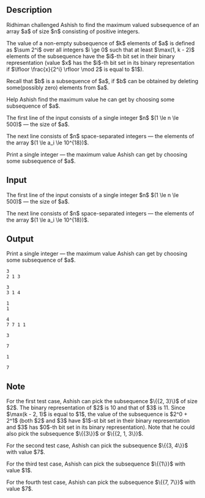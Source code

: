 ## Description

<div><p>Ridhiman challenged Ashish to find the maximum valued subsequence of an array $a$ of size $n$ consisting of positive integers. </p><p>The value of a non-empty subsequence of $k$ elements of $a$ is defined as $\sum 2^i$ over all integers $i \ge 0$ such that at least $\max(1, k - 2)$ elements of the subsequence have the $i$-th bit set in their binary representation (value $x$ has the $i$-th bit set in its binary representation if $\lfloor \frac{x}{2^i} \rfloor \mod 2$ is equal to $1$). </p><p>Recall that $b$ is a subsequence of $a$, if $b$ can be obtained by deleting some(possibly zero) elements from $a$.</p><p>Help Ashish find the maximum value he can get by choosing some subsequence of $a$.</p></div><div class="input-specification"><p>The first line of the input consists of a single integer $n$ $(1 \le n \le 500)$&nbsp;— the size of $a$.</p><p>The next line consists of $n$ space-separated integers&nbsp;— the elements of the array $(1 \le a_i \le 10^{18})$.</p></div><div class="output-specification"><p>Print a single integer&nbsp;— the maximum value Ashish can get by choosing some subsequence of $a$.</p></div>

## Input

<p>The first line of the input consists of a single integer $n$ $(1 \le n \le 500)$&nbsp;— the size of $a$.</p><p>The next line consists of $n$ space-separated integers&nbsp;— the elements of the array $(1 \le a_i \le 10^{18})$.</p>

## Output

<p>Print a single integer&nbsp;— the maximum value Ashish can get by choosing some subsequence of $a$.</p>





```input1
3
2 1 3
```




```input2
3
3 1 4
```




```input3
1
1
```




```input4
4
7 7 1 1
```




```output1
3
```




```output2
7
```




```output3
1
```




```output4
7
```



## Note

<p>For the first test case, Ashish can pick the subsequence $\{{2, 3}\}$ of size $2$. The binary representation of $2$ is <span class="tex-font-style-tt">10</span> and that of $3$ is <span class="tex-font-style-tt">11</span>. Since $\max(k - 2, 1)$ is equal to $1$, the value of the subsequence is $2^0 + 2^1$ (both $2$ and $3$ have $1$-st bit set in their binary representation and $3$ has $0$-th bit set in its binary representation). Note that he could also pick the subsequence $\{{3\}}$ or $\{{2, 1, 3\}}$.</p><p>For the second test case, Ashish can pick the subsequence $\{{3, 4\}}$ with value $7$.</p><p>For the third test case, Ashish can pick the subsequence $\{{1\}}$ with value $1$.</p><p>For the fourth test case, Ashish can pick the subsequence $\{{7, 7\}}$ with value $7$.</p>

